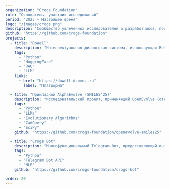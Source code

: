 ```yaml
---
organization: "Crogs Foundation"
role: "Основатель, участник исследований"
period: "2025 — Настоящее время"
logo: "/images/crogs.png"
description: "Сообщество увлеченных исследователей и разработчиков, посвященное продвижению передовых технологий через исследования, основанные на любознательности, и практические приложения. Фонд соединяет передовые исследования с пользовательскими реализациями, специализируясь на эволюции  ИИ и интеллектуальных системах автоматизации"
github: "https://github.com/crogs-foundation"
projects:
  - title: "DoWell"
    description: "Интеллектуальная диалоговая система, использующая Retrieval-Augmented Generation (RAG) для имитации экспертных консультаций в различных профессиональных областях"
    tags:
      - "Python"
      - "HuggingFace"
      - "RAG"
      - "LLM"
    links:
      - href: "https://dowell.dsomni.ru"
        label: "Платформа"

  - title: "Прикладной AlphaEvolve (SMILES'25)"
    description: "Исследовательский проект, применяющий OpenEvolve (открытую версию AlphaEvolve) для реконструкции CAD-моделей из текстовых описаний и решения комбинаторных геометрических задач с использованием эволюционного поиска на основе LLM"
    tags:
      - "Python"
      - "LLMs"
      - "Evolutionary Algorithms"
      - "CadQuery"
      - "SciPy"
    github: "https://github.com/crogs-foundation/openevolve-smiles25"

  - title: "Crogs Bot"
    description: "Многофункциональный Telegram-бот, предоставляющий интеллектуальную автоматизацию и интерактивные функции для парсинга новостей, переводов и развлечения пользователей через обработку естественного языка"
    tags:
      - "Python"
      - "Telegram Bot API"
      - "NLP"
    github: "https://github.com/crogs-foundation/crogs-bot"

order: 20
---
```

